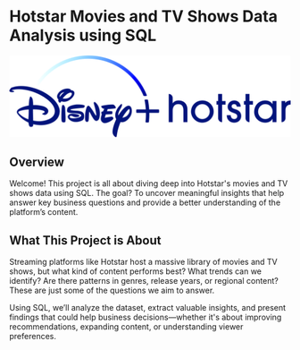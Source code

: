 # Hotstar Movies and TV Shows Data Analysis using SQL

![Hotstar_logo](https://github.com/Isha-Dhore09/hotstar_sql_project/blob/main/Disney%2B_Hotstar_logo.svg.png)

## Overview
Welcome! This project is all about diving deep into Hotstar's movies and TV shows data using SQL. The goal? To uncover meaningful insights that help answer key business questions and provide a better understanding of the platform’s content.

## What This Project is About
Streaming platforms like Hotstar host a massive library of movies and TV shows, but what kind of content performs best? What trends can we identify? Are there patterns in genres, release years, or regional content? These are just some of the questions we aim to answer.

Using SQL, we’ll analyze the dataset, extract valuable insights, and present findings that could help business decisions—whether it's about improving recommendations, expanding content, or understanding viewer preferences.



